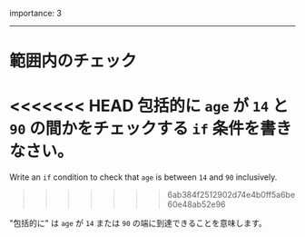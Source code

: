 importance: 3

---

# 範囲内のチェック

<<<<<<< HEAD
包括的に `age` が `14` と `90` の間かをチェックする `if` 条件を書きなさい。
=======
Write an `if` condition to check that `age` is between `14` and `90` inclusively.
>>>>>>> 6ab384f2512902d74e4b0ff5a6be60e48ab52e96

"包括的に" は `age` が `14` または `90` の端に到達できることを意味します。
